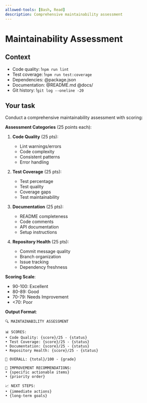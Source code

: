 ```yaml
---
allowed-tools: [Bash, Read]
description: Comprehensive maintainability assessment
---
```


# Maintainability Assessment

## Context
- Code quality: !`npm run lint`
- Test coverage: !`npm run test:coverage`
- Dependencies: @package.json
- Documentation: @README.md @docs/
- Git history: !`git log --oneline -20`

## Your task
Conduct a comprehensive maintainability assessment with scoring:

**Assessment Categories** (25 points each):

1. **Code Quality** (25 pts):
   - Lint warnings/errors
   - Code complexity
   - Consistent patterns
   - Error handling

2. **Test Coverage** (25 pts):
   - Test percentage
   - Test quality
   - Coverage gaps
   - Test maintainability

3. **Documentation** (25 pts):
   - README completeness
   - Code comments
   - API documentation
   - Setup instructions

4. **Repository Health** (25 pts):
   - Commit message quality
   - Branch organization
   - Issue tracking
   - Dependency freshness

**Scoring Scale**:
- 90-100: Excellent
- 80-89: Good
- 70-79: Needs Improvement
- <70: Poor

**Output Format**:
```
🔍 MAINTAINABILITY ASSESSMENT

📊 SCORES:
• Code Quality: {score}/25 - {status}
• Test Coverage: {score}/25 - {status}
• Documentation: {score}/25 - {status}
• Repository Health: {score}/25 - {status}

🎯 OVERALL: {total}/100 - {grade}

🔧 IMPROVEMENT RECOMMENDATIONS:
• {specific actionable items}
• {priority order}

📈 NEXT STEPS:
• {immediate actions}
• {long-term goals}
```